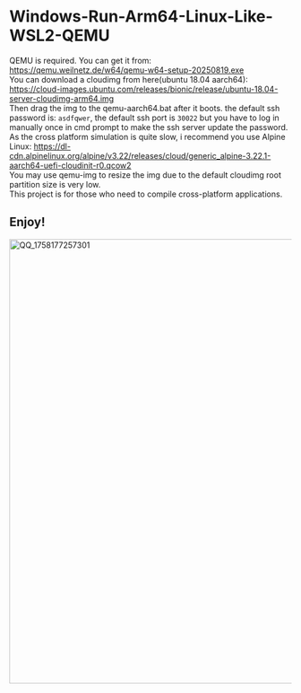 # Windows-Run-Arm64-Linux-Like-WSL2-QEMU
QEMU is required. You can get it from: https://qemu.weilnetz.de/w64/qemu-w64-setup-20250819.exe  
You can download a cloudimg from here(ubuntu 18.04 aarch64): https://cloud-images.ubuntu.com/releases/bionic/release/ubuntu-18.04-server-cloudimg-arm64.img  
Then drag the img to the qemu-aarch64.bat after it boots. the default ssh password is: ```asdfqwer```, the default ssh port is ```30022``` but you have to log in manually once in cmd prompt to make the ssh server update the password.  
As the cross platform simulation is quite slow, i recommend you use Alpine Linux: https://dl-cdn.alpinelinux.org/alpine/v3.22/releases/cloud/generic_alpine-3.22.1-aarch64-uefi-cloudinit-r0.qcow2  
You may use qemu-img to resize the img due to the default cloudimg root partition size is very low.  
This project is for those who need to compile cross-platform applications.

## Enjoy!
<img width="1483" height="792" alt="QQ_1758177257301" src="https://github.com/user-attachments/assets/53564952-c49a-46e7-90f3-3874c3841a53" />
